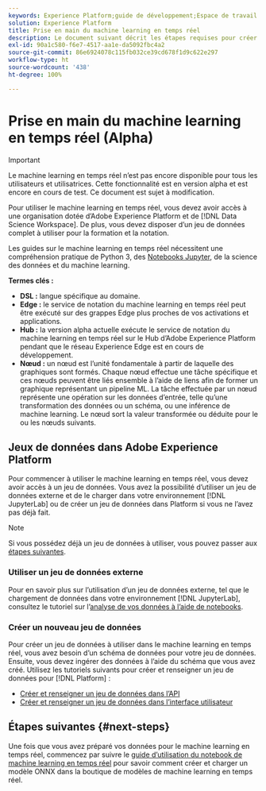 ```yaml
---
keywords: Experience Platform;guide de développement;Espace de travail de science des données;rubriques les plus consultées;machine learning en temps réel;
solution: Experience Platform
title: Prise en main du machine learning en temps réel
description: Le document suivant décrit les étapes requises pour créer un modèle de machine learning en temps réel dans Adobe Experience Platform.
exl-id: 90a1c580-f6e7-4517-aa1e-da5092fbc4a2
source-git-commit: 86e6924078c115fb032ce39cd678f1d9c622e297
workflow-type: ht
source-wordcount: '438'
ht-degree: 100%

---
```


# Prise en main du machine learning en temps réel (Alpha)

>[!IMPORTANT]
>
>Le machine learning en temps réel n’est pas encore disponible pour tous les utilisateurs et utilisatrices. Cette fonctionnalité est en version alpha et est encore en cours de test. Ce document est sujet à modification.

Pour utiliser le machine learning en temps réel, vous devez avoir accès à une organisation dotée d’Adobe Experience Platform et de [!DNL Data Science Workspace]. De plus, vous devez disposer d’un jeu de données complet à utiliser pour la formation et la notation.

Les guides sur le machine learning en temps réel nécessitent une compréhension pratique de Python 3, des [Notebooks Jupyter](../jupyterlab/overview.md), de la science des données et du machine learning.

**Termes clés :**

- **DSL :** langue spécifique au domaine.
- **Edge :** le service de notation du machine learning en temps réel peut être exécuté sur des grappes Edge plus proches de vos activations et applications.
- **Hub :** la version alpha actuelle exécute le service de notation du machine learning en temps réel sur le Hub d’Adobe Experience Platform pendant que le réseau Experience Edge est en cours de développement.
- **Nœud :** un nœud est l’unité fondamentale à partir de laquelle des graphiques sont formés. Chaque nœud effectue une tâche spécifique et ces nœuds peuvent être liés ensemble à l’aide de liens afin de former un graphique représentant un pipeline ML. La tâche effectuée par un nœud représente une opération sur les données d’entrée, telle qu’une transformation des données ou un schéma, ou une inférence de machine learning. Le nœud sort la valeur transformée ou déduite pour le ou les nœuds suivants.

## Jeux de données dans Adobe Experience Platform

Pour commencer à utiliser le machine learning en temps réel, vous devez avoir accès à un jeu de données. Vous avez la possibilité d’utiliser un jeu de données externe et de le charger dans votre environnement [!DNL JupyterLab] ou de créer un jeu de données dans Platform si vous ne l’avez pas déjà fait.

>[!NOTE]
>
>Si vous possédez déjà un jeu de données à utiliser, vous pouvez passer aux [étapes suivantes](#next-steps).

### Utiliser un jeu de données externe

Pour en savoir plus sur l’utilisation d’un jeu de données externe, tel que le chargement de données dans votre environnement [!DNL JupyterLab], consultez le tutoriel sur l’[analyse de vos données à l’aide de notebooks](../jupyterlab/analyze-your-data.md#external-data).

### Créer un nouveau jeu de données

Pour créer un jeu de données à utiliser dans le machine learning en temps réel, vous avez besoin d’un schéma de données pour votre jeu de données. Ensuite, vous devez ingérer des données à l’aide du schéma que vous avez créé. Utilisez les tutoriels suivants pour créer et renseigner un jeu de données pour [!DNL Platform] :

- [Créer et renseigner un jeu de données dans l’API](../../catalog/datasets/create.md)
- [Créer et renseigner un jeu de données dans l’interface utilisateur](../../ingestion/tutorials/ingest-batch-data.md)

## Étapes suivantes {#next-steps}

Une fois que vous avez préparé vos données pour le machine learning en temps réel, commencez par suivre le [guide d’utilisation du notebook de machine learning en temps réel](./rtml-authoring-notebook.md) pour savoir comment créer et charger un modèle ONNX dans la boutique de modèles de machine learning en temps réel.
